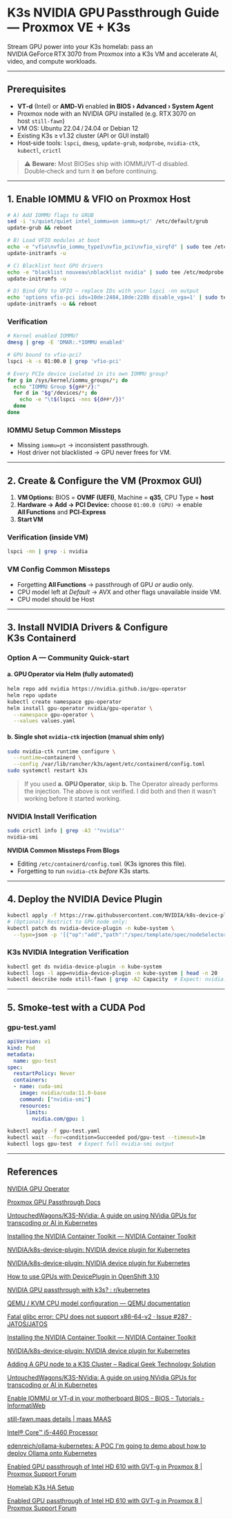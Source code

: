 # K3s NVIDIA GPU Passthrough Guide — Proxmox VE + K3s

Stream GPU power into your K3s homelab: pass an NVIDIA GeForce RTX 3070 from
Proxmox into a K3s VM and accelerate AI, video, and compute workloads.

---

## Prerequisites

* **VT‑d** (Intel) or **AMD‑Vi** enabled **in BIOS › Advanced › System Agent**
* Proxmox node with an NVIDIA GPU installed (e.g. RTX 3070 on host `still‑fawn`)
* VM OS: Ubuntu 22.04 / 24.04 or Debian 12
* Existing K3s ≥ v1.32 cluster (API or GUI install)
* Host‑side tools: `lspci`, `dmesg`, `update-grub`, `modprobe`, `nvidia-ctk`,
  `kubectl`, `crictl`

> ⚠️ **Beware:** Most BIOSes ship with IOMMU/VT‑d disabled. Double‑check and
> turn it **on** before continuing.

---

## 1. Enable IOMMU & VFIO on Proxmox Host

```bash
# A) Add IOMMU flags to GRUB
sed -i 's/quiet/quiet intel_iommu=on iommu=pt/' /etc/default/grub
update-grub && reboot

# B) Load VFIO modules at boot
echo -e "vfio\nvfio_iommu_type1\nvfio_pci\nvfio_virqfd" | sudo tee /etc/modules
update-initramfs -u

# C) Blacklist host GPU drivers
echo -e "blacklist nouveau\nblacklist nvidia" | sudo tee /etc/modprobe.d/blacklist-gpu.conf
update-initramfs -u

# D) Bind GPU to VFIO — replace IDs with your lspci -nn output
echo 'options vfio-pci ids=10de:2484,10de:228b disable_vga=1' | sudo tee /etc/modprobe.d/vfio.conf
update-initramfs -u && reboot
```

### Verification

```bash
# Kernel enabled IOMMU?
dmesg | grep -E 'DMAR:.*IOMMU enabled'

# GPU bound to vfio-pci?
lspci -k -s 01:00.0 | grep 'vfio-pci'

# Every PCIe device isolated in its own IOMMU group?
for g in /sys/kernel/iommu_groups/*; do
  echo "IOMMU Group ${g##*/}:"
  for d in "$g"/devices/*; do
    echo -e "\t$(lspci -nns ${d##*/})"
  done
done
```

### IOMMU Setup Common Missteps

* Missing `iommu=pt` → inconsistent passthrough.
* Host driver not blacklisted → GPU never frees for VM.

---

## 2. Create & Configure the VM (Proxmox GUI)

1. **VM Options:** BIOS = **OVMF (UEFI)**, Machine = **q35**, CPU Type =
   **host**
2. **Hardware → Add → PCI Device:** choose `01:00.0 (GPU)` → enable
   **All Functions** and **PCI‑Express**
3. **Start VM**

### Verification (inside VM)

```bash
lspci -nn | grep -i nvidia
```

### VM Config Common Missteps

* Forgetting **All Functions** → passthrough of GPU *or* audio only.
* CPU model left at *Default* → AVX and other flags unavailable inside VM.
* CPU model should be Host

---

## 3. Install NVIDIA Drivers & Configure K3s Containerd

### Option A — Community Quick‑start

#### a. GPU Operator via Helm (fully automated)

```bash
helm repo add nvidia https://nvidia.github.io/gpu-operator
helm repo update
kubectl create namespace gpu-operator
helm install gpu-operator nvidia/gpu-operator \
  --namespace gpu-operator \
  --values values.yaml
```

#### b. Single shot `nvidia-ctk` injection (manual shim only)

```bash
sudo nvidia-ctk runtime configure \
  --runtime=containerd \
  --config /var/lib/rancher/k3s/agent/etc/containerd/config.toml
sudo systemctl restart k3s
```

> If you used **a. GPU Operator**, skip **b.** The Operator already performs the
> injection. The above is not verified. I did both and then it wasn't working
> before it started working.

### NVIDIA Install Verification

```bash
sudo crictl info | grep -A3 '"nvidia"'
nvidia-smi
```

**NVIDIA Common Missteps From Blogs**

* Editing `/etc/containerd/config.toml` (K3s ignores this file).
* Forgetting to run `nvidia-ctk` *before* K3s starts.

---

## 4. Deploy the NVIDIA Device Plugin

```bash
kubectl apply -f https://raw.githubusercontent.com/NVIDIA/k8s-device-plugin/v0.17.1/deployments/static/nvidia-device-plugin.yml
# (Optional) Restrict to GPU node only:
kubectl patch ds nvidia-device-plugin -n kube-system \
  --type=json -p '[{"op":"add","path":"/spec/template/spec/nodeSelector","value":{"nvidia.com/gpu.present":"true"}}]'
```

### K3s NVIDIA Integration Verification

```bash
kubectl get ds nvidia-device-plugin -n kube-system
kubectl logs -l app=nvidia-device-plugin -n kube-system | head -n 20
kubectl describe node still-fawn | grep -A2 Capacity  # Expect: nvidia.com/gpu: 1
```

---

## 5. Smoke‑test with a CUDA Pod

### gpu-test.yaml

```yaml
apiVersion: v1
kind: Pod
metadata:
  name: gpu-test
spec:
  restartPolicy: Never
  containers:
  - name: cuda-smi
    image: nvidia/cuda:11.0-base
    command: ["nvidia-smi"]
    resources:
      limits:
        nvidia.com/gpu: 1
```

```bash
kubectl apply -f gpu-test.yaml
kubectl wait --for=condition=Succeeded pod/gpu-test --timeout=1m
kubectl logs gpu-test  # Expect full nvidia-smi output
```

---

## References

[NVIDIA GPU Operator](https://github.com/NVIDIA/gpu-operator)

[Proxmox GPU Passthrough Docs](https://pve.proxmox.com/wiki/Pci_passthrough)

[UntouchedWagons/K3S-NVidia: A guide on using NVidia GPUs for transcoding or AI in Kubernetes](https://github.com/UntouchedWagons/K3S-NVidia?tab=readme-ov-file#installing-the-gpu-operator)

[Installing the NVIDIA Container Toolkit — NVIDIA Container Toolkit](https://docs.nvidia.com/datacenter/cloud-native/container-toolkit/latest/install-guide.html#configuring-cri-o)

[NVIDIA/k8s-device-plugin: NVIDIA device plugin for Kubernetes](https://github.com/NVIDIA/k8s-device-plugin#quick-start)

[NVIDIA/k8s-device-plugin: NVIDIA device plugin for Kubernetes](https://github.com/NVIDIA/k8s-device-plugin#prerequisites)

[How to use GPUs with DevicePlugin in OpenShift 3.10](https://www.redhat.com/en/blog/how-to-use-gpus-with-deviceplugin-in-openshift-3-10)

[NVIDIA GPU passthrough with k3s? : r/kubernetes](https://www.reddit.com/r/kubernetes/comments/lopyu9/nvidia_gpu_passthrough_with_k3s/)

[QEMU / KVM CPU model configuration — QEMU documentation](https://qemu-project.gitlab.io/qemu/system/qemu-cpu-models.html)

[Fatal glibc error: CPU does not support x86-64-v2 · Issue #287 · JATOS/JATOS](https://github.com/JATOS/JATOS/issues/287)

[Installing the NVIDIA Container Toolkit — NVIDIA Container Toolkit](https://docs.nvidia.com/datacenter/cloud-native/container-toolkit/latest/install-guide.html)

[NVIDIA/k8s-device-plugin: NVIDIA device plugin for Kubernetes](https://github.com/NVIDIA/k8s-device-plugin#enabling-gpu-support-in-kubernetes)

[Adding A GPU node to a K3S Cluster – Radical Geek Technology Solution](https://radicalgeek.co.uk/pi-cluster/adding-a-gpu-node-to-a-k3s-cluster/)

[UntouchedWagons/K3S-NVidia: A guide on using NVidia GPUs for transcoding or AI in Kubernetes](https://github.com/UntouchedWagons/K3S-NVidia)

[Enable IOMMU or VT-d in your motherboard BIOS - BIOS - Tutorials - InformatiWeb](https://us.informatiweb.net/tutorials/it/bios/enable-iommu-or-vt-d-in-your-bios.html)

[still-fawn.maas details | maas MAAS](http://192.168.4.53:5240/MAAS/r/machine/sfem4w/summary)

[Intel® Core™ i5-4460 Processor](https://www.intel.com/content/www/us/en/products/sku/80817/intel-core-i54460-processor-6m-cache-up-to-3-40-ghz/specifications.html)

[edenreich/ollama-kubernetes: A POC I'm going to demo about how to deploy Ollama onto Kubernetes](https://github.com/edenreich/ollama-kubernetes)

[Enabled GPU passthrough of Intel HD 610 with GVT-g in Proxmox 8 | Proxmox Support Forum](https://forum.proxmox.com/threads/enabled-gpu-passthrough-of-intel-hd-610-with-gvt-g-in-proxmox-8.134461/)

[Homelab K3s HA Setup](https://chatgpt.com/c/6824e84b-78b8-8007-a843-7d03241b2c32)

[Enabled GPU passthrough of Intel HD 610 with GVT-g in Proxmox 8 | Proxmox Support Forum](https://forum.proxmox.com/threads/enabled-gpu-passthrough-of-intel-hd-610-with-gvt-g-in-proxmox-8.134461/)
